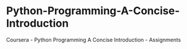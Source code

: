 # Python-Programming-A-Concise-Introduction
Coursera - Python Programming A Concise Introduction - Assignments
